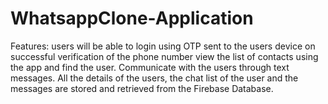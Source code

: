 # WhatsappClone-Application
Features:
users will be able to login using OTP sent to the users device on successful verification of  the phone number
view the list of contacts using the app and find the user.
Communicate with the users through text messages.
All the details of the users, the chat list of the user and the messages are stored and  retrieved from the Firebase Database.
